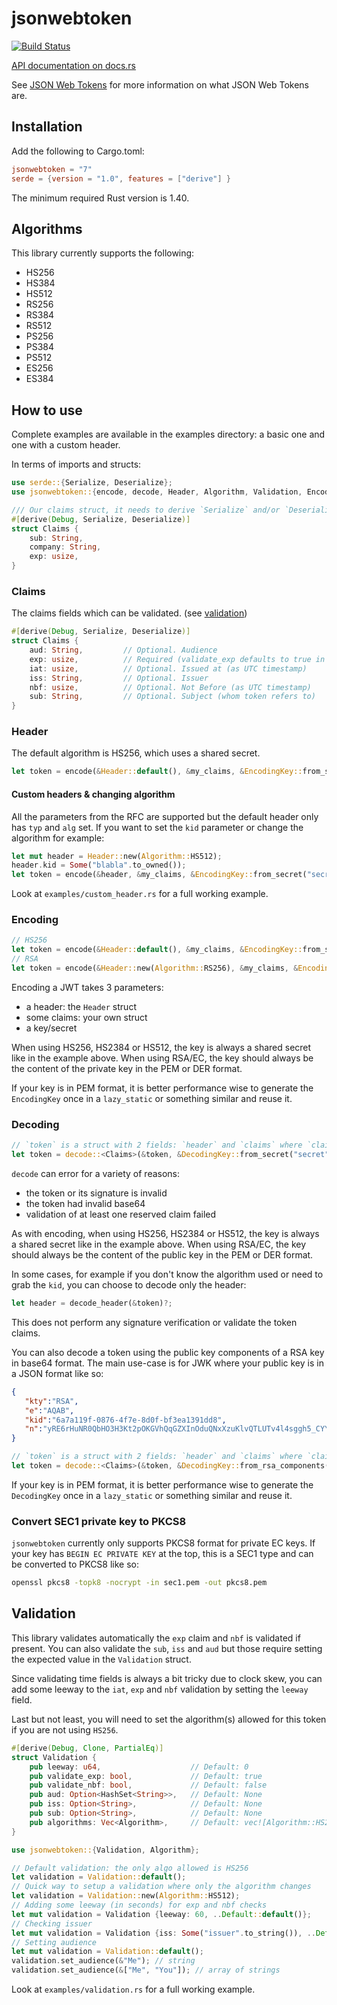 # jsonwebtoken

[![Build Status](https://travis-ci.org/Keats/jsonwebtoken.svg)](https://travis-ci.org/Keats/jsonwebtoken)

[API documentation on docs.rs](https://docs.rs/jsonwebtoken/)

See [JSON Web Tokens](https://en.wikipedia.org/wiki/JSON_Web_Token) for more information on what JSON Web Tokens are.

## Installation
Add the following to Cargo.toml:

```toml
jsonwebtoken = "7"
serde = {version = "1.0", features = ["derive"] }
```

The minimum required Rust version is 1.40.

## Algorithms
This library currently supports the following:

- HS256
- HS384
- HS512
- RS256
- RS384
- RS512
- PS256
- PS384
- PS512
- ES256
- ES384


## How to use
Complete examples are available in the examples directory: a basic one and one with a custom header.

In terms of imports and structs:
```rust
use serde::{Serialize, Deserialize};
use jsonwebtoken::{encode, decode, Header, Algorithm, Validation, EncodingKey, DecodingKey};

/// Our claims struct, it needs to derive `Serialize` and/or `Deserialize`
#[derive(Debug, Serialize, Deserialize)]
struct Claims {
    sub: String,
    company: String,
    exp: usize,
}
```

### Claims
The claims fields which can be validated. (see [validation](#validation))
```rust
#[derive(Debug, Serialize, Deserialize)]
struct Claims {
    aud: String,         // Optional. Audience
    exp: usize,          // Required (validate_exp defaults to true in validation). Expiration time (as UTC timestamp)
    iat: usize,          // Optional. Issued at (as UTC timestamp)
    iss: String,         // Optional. Issuer
    nbf: usize,          // Optional. Not Before (as UTC timestamp)
    sub: String,         // Optional. Subject (whom token refers to)
}
```

### Header
The default algorithm is HS256, which uses a shared secret.

```rust
let token = encode(&Header::default(), &my_claims, &EncodingKey::from_secret("secret".as_ref()))?;
```

#### Custom headers & changing algorithm
All the parameters from the RFC are supported but the default header only has `typ` and `alg` set.
If you want to set the `kid` parameter or change the algorithm for example:

```rust
let mut header = Header::new(Algorithm::HS512);
header.kid = Some("blabla".to_owned());
let token = encode(&header, &my_claims, &EncodingKey::from_secret("secret".as_ref()))?;
```
Look at `examples/custom_header.rs` for a full working example.

### Encoding

```rust
// HS256
let token = encode(&Header::default(), &my_claims, &EncodingKey::from_secret("secret".as_ref()))?;
// RSA
let token = encode(&Header::new(Algorithm::RS256), &my_claims, &EncodingKey::from_rsa_pem(include_bytes!("privkey.pem"))?)?;
```
Encoding a JWT takes 3 parameters:

- a header: the `Header` struct
- some claims: your own struct
- a key/secret

When using HS256, HS2384 or HS512, the key is always a shared secret like in the example above. When using
RSA/EC, the key should always be the content of the private key in the PEM or DER format.

If your key is in PEM format, it is better performance wise to generate the `EncodingKey` once in a `lazy_static` or
something similar and reuse it.

### Decoding

```rust
// `token` is a struct with 2 fields: `header` and `claims` where `claims` is your own struct.
let token = decode::<Claims>(&token, &DecodingKey::from_secret("secret".as_ref()), &Validation::default())?;
```
`decode` can error for a variety of reasons:

- the token or its signature is invalid
- the token had invalid base64
- validation of at least one reserved claim failed

As with encoding, when using HS256, HS2384 or HS512, the key is always a shared secret like in the example above. When using
RSA/EC, the key should always be the content of the public key in the PEM or DER format.

In some cases, for example if you don't know the algorithm used or need to grab the `kid`, you can choose to decode only the header:

```rust
let header = decode_header(&token)?;
```

This does not perform any signature verification or validate the token claims.

You can also decode a token using the public key components of a RSA key in base64 format.
The main use-case is for JWK where your public key is in a JSON format like so:

```json
{
   "kty":"RSA",
   "e":"AQAB",
   "kid":"6a7a119f-0876-4f7e-8d0f-bf3ea1391dd8",
   "n":"yRE6rHuNR0QbHO3H3Kt2pOKGVhQqGZXInOduQNxXzuKlvQTLUTv4l4sggh5_CYYi_cvI-SXVT9kPWSKXxJXBXd_4LkvcPuUakBoAkfh-eiFVMh2VrUyWyj3MFl0HTVF9KwRXLAcwkREiS3npThHRyIxuy0ZMeZfxVL5arMhw1SRELB8HoGfG_AtH89BIE9jDBHZ9dLelK9a184zAf8LwoPLxvJb3Il5nncqPcSfKDDodMFBIMc4lQzDKL5gvmiXLXB1AGLm8KBjfE8s3L5xqi-yUod-j8MtvIj812dkS4QMiRVN_by2h3ZY8LYVGrqZXZTcgn2ujn8uKjXLZVD5TdQ"
}
```

```rust
// `token` is a struct with 2 fields: `header` and `claims` where `claims` is your own struct.
let token = decode::<Claims>(&token, &DecodingKey::from_rsa_components(jwk["n"], jwk["e"]), &Validation::new(Algorithm::RS256))?;
```

If your key is in PEM format, it is better performance wise to generate the `DecodingKey` once in a `lazy_static` or
something similar and reuse it.

### Convert SEC1 private key to PKCS8
`jsonwebtoken` currently only supports PKCS8 format for private EC keys. If your key has `BEGIN EC PRIVATE KEY` at the top,
this is a SEC1 type and can be converted to PKCS8 like so:

```bash
openssl pkcs8 -topk8 -nocrypt -in sec1.pem -out pkcs8.pem
```


## Validation
This library validates automatically the `exp` claim and `nbf` is validated if present. You can also validate the `sub`, `iss` and `aud` but
those require setting the expected value in the `Validation` struct.

Since validating time fields is always a bit tricky due to clock skew,
you can add some leeway to the `iat`, `exp` and `nbf` validation by setting the `leeway` field.

Last but not least, you will need to set the algorithm(s) allowed for this token if you are not using `HS256`.

```rust
#[derive(Debug, Clone, PartialEq)]
struct Validation {
    pub leeway: u64,                    // Default: 0
    pub validate_exp: bool,             // Default: true
    pub validate_nbf: bool,             // Default: false
    pub aud: Option<HashSet<String>>,   // Default: None
    pub iss: Option<String>,            // Default: None
    pub sub: Option<String>,            // Default: None
    pub algorithms: Vec<Algorithm>,     // Default: vec![Algorithm::HS256]
}
```

```rust
use jsonwebtoken::{Validation, Algorithm};

// Default validation: the only algo allowed is HS256
let validation = Validation::default();
// Quick way to setup a validation where only the algorithm changes
let validation = Validation::new(Algorithm::HS512);
// Adding some leeway (in seconds) for exp and nbf checks
let mut validation = Validation {leeway: 60, ..Default::default()};
// Checking issuer
let mut validation = Validation {iss: Some("issuer".to_string()), ..Default::default()};
// Setting audience
let mut validation = Validation::default();
validation.set_audience(&"Me"); // string
validation.set_audience(&["Me", "You"]); // array of strings
```

Look at `examples/validation.rs` for a full working example.
